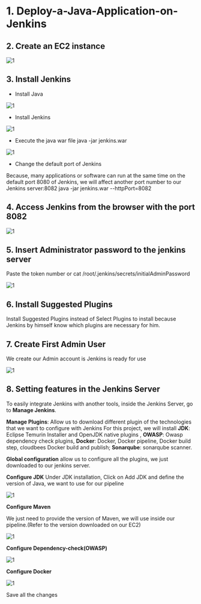 # 1. Deploy-a-Java-Application-on-Jenkins

## 2. Create an EC2 instance 

![1](https://github.com/adrydry/Deploy-a-Java-Application-on-Jenkins/assets/102819001/d88a4b06-8cb0-417b-bd63-bdd3e55d6da9)

## 3. Install Jenkins

- Install Java

![1](https://github.com/adrydry/Deploy-a-Java-Application-on-Jenkins/assets/102819001/8b05350d-e635-45fa-a4cd-0f1ac1d4565c)

- Install Jenkins

![1](https://github.com/adrydry/Deploy-a-Java-Application-on-Jenkins/assets/102819001/7f1a4570-d25f-4d01-854d-45b0b2051b91)

- Execute the java war file
java -jar jenkins.war

![1](https://github.com/adrydry/Deploy-a-Java-Application-on-Jenkins/assets/102819001/8a3bac02-92e9-4111-ae63-fb19c07940f8)

- Change the default port of Jenkins

Because, many applications or software can run at the same time on the default port 8080 of Jenkins, we will affect another port number to our Jenkins server:8082 
java -jar jenkins.war --httpPort=8082

## 4. Access Jenkins from the browser with the port 8082

![1](https://github.com/adrydry/Deploy-a-Java-Application-on-Jenkins/assets/102819001/afeb70f2-07a1-4430-909f-5542b234a9a5)

## 5. Insert Administrator password to the jenkins server

Paste the token number or cat /root/.jenkins/secrets/initialAdminPassword

![1](https://github.com/adrydry/Deploy-a-Java-Application-on-Jenkins/assets/102819001/7c1d2e17-3717-4f61-aab7-d5772328725f)

 ## 6. Install Suggested Plugins
Install Suggested Plugins instead of Select Plugins to install because Jenkins by himself know which plugins are necessary for him.

## 7. Create First Admin User

We create our Admin account is Jenkins is ready for use

![1](https://github.com/adrydry/Deploy-a-Java-Application-on-Jenkins/assets/102819001/5b1dc41f-d693-46d8-abcf-b19d4b7602d3)

## 8. Setting features in the Jenkins Server

To easily integrate Jenkins with another tools, inside the Jenkins Server, go to **Manage Jenkins**.

**Manage Plugins**: Allow us to download different plugin of the technologies that we want to configure with Jenkins 
For this project, we will install **JDK**: Eclipse Temurin Installer and OpenJDK native plugins , **OWASP**: Owasp dependency check plugins, **Docker**: Docker, Docker pipeline, Docker build step, cloudbees Docker build and publish; **Sonarqube**: sonarqube scanner.

**Global configuration** allow us to configure all the plugins, we just downloaded to our jenkins server.

**Configure JDK**
Under JDK installation, Click on Add JDK and define the version of Java, we want to use for our pipeline

![1](https://github.com/adrydry/Deploy-a-Java-Application-on-Jenkins/assets/102819001/5d73aebc-e9ec-4bd3-ab42-10833e5cb371)

**Configure Maven**

We just need to provide the version of Maven, we will use inside our pipeline.(Refer to the version downloaded on our EC2)

![1](https://github.com/adrydry/Deploy-a-Java-Application-on-Jenkins/assets/102819001/084c18f2-3135-4e67-b1df-d34e207c6621)

**Configure Dependency-check(OWASP)**

![1](https://github.com/adrydry/Deploy-a-Java-Application-on-Jenkins/assets/102819001/8afb0ce3-bea3-4606-bd2d-af7c5e0eb2bd)

**Configure Docker**

![1](https://github.com/adrydry/Deploy-a-Java-Application-on-Jenkins/assets/102819001/15ef9ee9-fc59-4304-843c-e3e612d0a9bb)

Save all the changes


















































